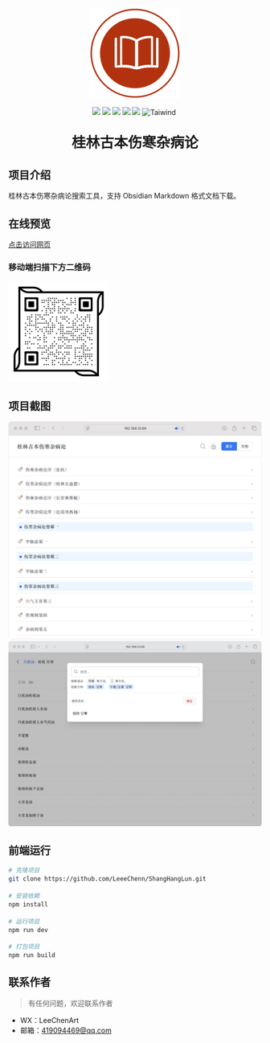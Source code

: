 <p align="center">
	<img alt="logo" src="https://github.com/LeeeChenn/ShangHangLun/blob/main/public/img/apple-touch-icon.png?raw=true">
</p>

<p align="center">
    <img src="https://img.shields.io/badge/-Vue3-34495e?logo=vue.j" />
    <img src="https://img.shields.io/badge/-Vite4.0-646cff?logo=vite&logoColor=white" />
    <img src="https://img.shields.io/badge/-TypeScript-blue?logo=typescript&logoColor=white" />
    <img src="https://img.shields.io/badge/-Pinia-yellow?logo=picpay&logoColor=white" />
    <img src="https://img.shields.io/badge/-Axios-008fc7?logo=axios.js&logoColor=white" />
    <img src="https://img.shields.io/badge/-Tailwind%20CSS-06B6D4?logo=Tailwind%20CSS&logoColor=white" alt="Taiwind">
    <img src="" alt="">
</p>

<h1 align="center" style="margin: 30px 0 30px; font-weight: bold;">桂林古本伤寒杂病论</h1>

## 项目介绍

桂林古本伤寒杂病论搜索工具，支持 Obsidian Markdown 格式文档下载。

## 在线预览

[点击访问网页](https://leeechenn.github.io/ShangHangLun/)

### 移动端扫描下方二维码

<img src='https://github.com/LeeeChenn/ShangHangLun/blob/main/public/img/qrcode.png?raw=true' width="200" height="200" />

## 项目截图

![image](https://github.com/LeeeChenn/ShangHangLun/blob/main/public/screenshot/1.jpg?raw=true)
![image](https://github.com/LeeeChenn/ShangHangLun/blob/main/public/screenshot/2.jpg?raw=true)

## 前端运行

```bash
# 克隆项目
git clone https://github.com/LeeeChenn/ShangHangLun.git

# 安装依赖
npm install

# 运行项目
npm run dev

# 打包项目
npm run build
```
## 联系作者

> 有任何问题，欢迎联系作者

- WX：LeeChenArt
- 邮箱：419094469@qq.com
